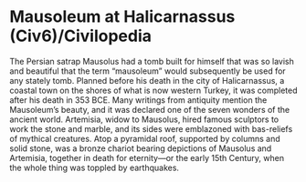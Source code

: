 # Mausoleum at Halicarnassus (Civ6)/Civilopedia

The Persian satrap Mausolus had a tomb built for himself that was so lavish and beautiful that the term “mausoleum” would subsequently be used for any stately tomb. Planned before his death in the city of Halicarnassus, a coastal town on the shores of what is now western Turkey, it was completed after his death in 353 BCE. Many writings from antiquity mention the Mausoleum’s beauty, and it was declared one of the seven wonders of the ancient world.
Artemisia, widow to Mausolus, hired famous sculptors to work the stone and marble, and its sides were emblazoned with bas-reliefs of mythical creatures. Atop a pyramidal roof, supported by columns and solid stone, was a bronze chariot bearing depictions of Mausolus and Artemisia, together in death for eternity—or the early 15th Century, when the whole thing was toppled by earthquakes.